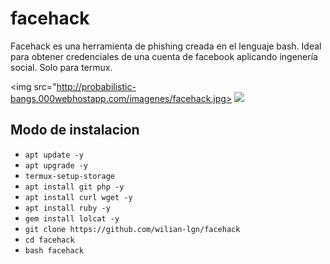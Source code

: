 # facehack
Facehack es una herramienta de phishing creada en el lenguaje bash. Ideal para obtener credenciales de una cuenta de facebook aplicando ingenería social.
Solo para termux.

<img src="http://probabilistic-bangs.000webhostapp.com/imagenes/facehack.jpg>
<img src="https://probabilistic-bangs.000webhostapp.com/imagenes/facebook.jpg">

## Modo de instalacion
* `apt update -y`
* `apt upgrade -y`
* `termux-setup-storage`
* `apt install git php -y`
* `apt install curl wget -y`
* `apt install ruby -y`
* `gem install lolcat -y`
* `git clone https://github.com/wilian-lgn/facehack`
* `cd facehack`
* `bash facehack`
